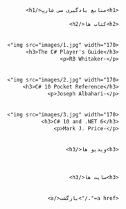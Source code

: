 
<div dir="rtl" lang="fa">
        
        <h1>منابع یادگیری سی شارپ</h1>
        
        <h2>کتاب ها</h2>
        
        
        <img src="images/1.jpg" width="170">
        <h3>The C# Player's Guide</h3>
        <p>RB Whitaker-</p>
        
        
        <img src="images/2.jpg" width="170">
        <h3>C# 10 Pocket Reference</h3>
        <p>Joseph Albahari-</p>
        

        <img src="images/3.jpg" width="170">
        <h3>C# 10 and .NET 6</h3>
        <p>Mark J. Price-</p>
        
    
        <h3>ویدیو ها</h3>

    

        <h3>سایت ها</h3>
        
    
        <a href="./">بازگشت</a>
        
    
</div>
    
